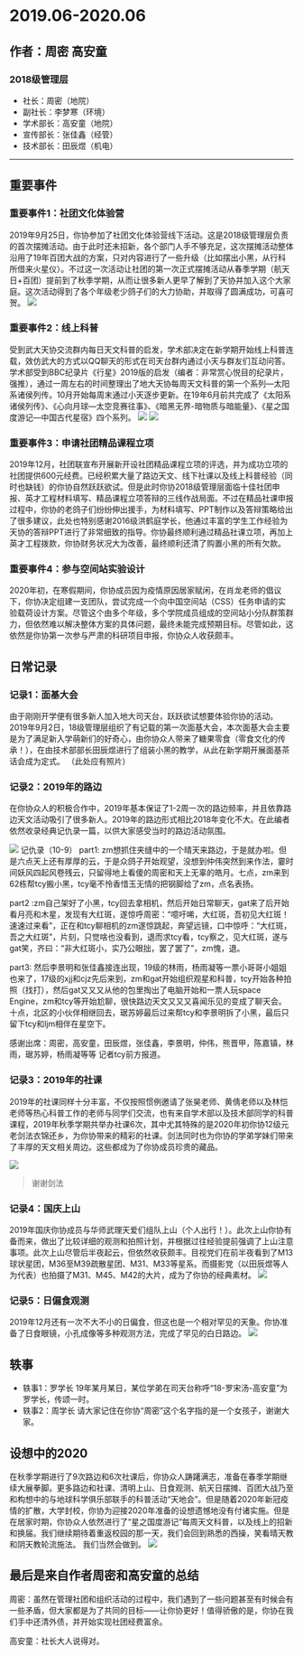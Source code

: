 # 2019.06-2020.06

## 作者：周密 高安童

### 2018级管理层
- 社长：周密（地院）
- 副社长：李梦寒（环境）
- 学术部长：高安童（地院）
- 宣传部长：张佳鑫（经管）
- 技术部长：田辰煜（机电）


---
## 重要事件
### 重要事件1：社团文化体验营
2019年9月25日，你协参加了社团文化体验营线下活动。这是2018级管理层负责的首次摆摊活动。由于此时还未招新，各个部门人手不够充足，这次摆摊活动整体沿用了19年百团大战的方案，只对内容进行了一些升级（比如摆出小黑，从行科所借来火星仪）。不过这一次活动让社团的第一次正式摆摊活动从春季学期（航天日+百团）提前到了秋季学期，从而让很多新人更早了解到了天协并加入这个大家庭。这次活动得到了各个年级老少鸽子们的大力协助，并取得了圆满成功，可喜可贺。
![](./Images/C6P1.png)

### 重要事件2：线上科普
受到武大天协交流群内每日天文科普的启发，学术部决定在新学期开始线上科普连载，效仿武大的方式以QQ聊天的形式在司天台群内通过小天与群友们互动问答。学术部受到BBC纪录片《行星》2019版的启发（编者：非常赏心悦目的纪录片，强推），通过一周左右的时间整理出了地大天协每周天文科普的第一个系列—太阳系诸侯列传。10月开始每周末通过小天逐步更新。在19年6月前共完成了《太阳系诸侯列传》、《心向月球—太空竞赛往事》、《暗黑无界-暗物质与暗能量》、《星之国度游记—中国古代星宿》四个系列。
![](./Images/C6P2.png)
![](./Images/C6P3.png)

### 重要事件3：申请社团精品课程立项
2019年12月，社团联宣布开展新开设社团精品课程立项的评选，并为成功立项的社团提供600元经费。已经积累大量了路边天文、线下社课以及线上科普经验（同时也缺钱）的你协自然跃跃欲试。但是此时你协2018级管理层面临十佳社团申报、英才工程材料填写、精品课程立项答辩的三线作战局面。不过在精品社课申报过程中，你协的老鸽子们纷纷伸出援手，为材料填写、PPT制作以及答辩策略给出了很多建议，此处也特别感谢2016级洪鹤庭学长，他通过丰富的学生工作经验为天协的答辩PPT进行了非常细致的指导。你协最终顺利通过精品社课立项，再加上英才工程拨款，你协财务状况大为改善，最终顺利还清了购置小黑的所有欠款。

### 重要事件4：参与空间站实验设计
2020年初，在寒假期间，你协成员因为疫情原因居家赋闲，在肖龙老师的倡议下，你协决定组建一支团队，尝试完成一个向中国空间站（CSS）任务申请的实验载荷设计方案。尽管这个由多个年级，多个学院成员组成的空间站小分队群策群力，但依然难以解决整体方案的具体问题，最终未能完成预期目标。尽管如此，这依然是你协第一次参与严肃的科研项目申报，你协众人收获颇丰。

## 日常记录
### 记录1：面基大会
由于刚刚开学便有很多新人加入地大司天台，跃跃欲试想要体验你协的活动。2019年9月2日，18级管理层组织了有记载的第一次面基大会，本次面基大会主要是为了满足新入学萌新们的好奇心，由你协众人带来了糖果零食（零食文化的传承！），在由技术部部长田辰煜进行了组装小黑的教学，从此在新学期开展面基茶话会成为定式。
（此处应有照片）

### 记录2：2019年的路边
在你协众人的积极合作中，2019年基本保证了1-2周一次的路边频率，并且依靠路边天文活动吸引了很多新人。2019年的路边形式相比2018年变化不大。在此编者依然收录经典记仇录一篇，以供大家感受当时的路边活动氛围。

![](./Images/C6P4.png)
记仇录（10-9）
part1: zm想抓住夹缝中的一个晴天来路边，于是就办啦。但是六点天上还有厚厚的云，于是众鸽子开始观望，没想到仲伟突然到来作法，霎时间妖风四起风卷残云，只留得地上看傻的周密和天上无辜的皓月。七点，zm来到62栋帮tcy搬小黑，tcy毫不怜香惜玉无情的把钢脚给了zm，点名表扬。

part2 :zm自己架好了小黑，tcy回去拿相机，然后开始日常聊天，gat来了后开始看月亮和木星，发现有大红斑，遂惊呼周密：“噫吁唏，大红斑，吾初见大红斑！速速过来看”，正在和tcy聊相机的zm遂惊跳起，奔望远镜，口中惊呼：“大红斑，吾之大红斑”，片刻，只觉啥也没看到，退而求tcy看，tcy察之，见大红斑，遂与gat笑，齐曰：“非大红斑小，实乃公眼拙，罢了罢了”，zm愧，退。

part3: 然后李景明和张佳鑫接连出现，19级的林雨，杨雨凝等一票小哥哥小姐姐也来了，17级的xjj和cjz先后来到，zm和gat开始组织观星和科普，tcy开始各种拍照（找打），然后gat又又又从他的包里掏出了电脑开始和一票人玩space Engine，zm和tcy等开始尬聊，很快路边天文又又又喜闻乐见的变成了聊天会。十点，北区的小伙伴相继回去，琚苏婷最后过来帮tcy和李景明拆了小黑，最后只留下tcy和ljm相伴在星空下。

感谢出席：周密，高安童，田辰煜，张佳鑫，李景明，仲伟，熊晋甲，陈嘉镇，林雨，琚苏婷，杨雨凝等等
记者tcy前方报道。

### 记录3：2019年的社课
2019年的社课同样十分丰富，不仅按照惯例邀请了张昊老师、黄倩老师以及林恺老师等热心科普工作的老师与同学们交流，也有来自学术部以及技术部同学的科普课程，2019年秋季学期共举办社课6次，其中尤其特殊的是2020年初你协12级元老剑法衣锦还乡，为你协带来的精彩的社课。剑法同时也为你协的学弟学妹们带来了丰厚的天文相关周边。这些都成为了你协成员珍贵的藏品。

![](./Images/C6P5.png)
>谢谢剑法

### 记录4：国庆上山
2019年国庆你协成员与华师武理天爱们组队上山（个人出行！）。此次上山你协有备而来，做出了比较详细的观测和拍照计划，并根据过往经验提前强调了上山注意事项。此次上山尽管后半夜起云，但依然收获颇丰。目视党们在前半夜看到了M13球状星团，M36至M39疏散星团、M31、M33等星系。而摄影党（以田辰煜等人为代表）也拍摄了M31、M45、M42的大片，成为了你协的经典素材。
![](./Images/C6P6.png)

### 记录5：日偏食观测
2019年12月还有一次不大不小的日偏食，但这也是一个相对罕见的天象。你协准备了日食眼镜，小孔成像等多种观测方法，完成了罕见的白日路边。
![](./Images/C6P7.png)

## 轶事
- 轶事1：罗学长  19年某月某日，某位学弟在司天台称呼“18-罗宋汤-高安童”为罗学长，传颂一时。
- 轶事2：周学长  请大家记住在你协“周密”这个名字指的是一个女孩子，谢谢大家。

## 设想中的2020
在秋季学期进行了9次路边和6次社课后，你协众人踌躇满志，准备在春季学期继续大展拳脚。更多路边和社课、清明上山、日食观测、航天日摆摊、百团大战乃至和构想中的与地球科学俱乐部联手的科普活动“天地会”。但是随着2020年新冠疫情的扩散，大学封校，你协为迎接2020年准备的设想遗憾地没有付诸实施。但是在居家时期，你协众人依然进行了“星之国度游记”每周天文科普，以及线上的招新和换届。我们继续期待着重返校园的那一天，我们会回到熟悉的西操，笑看晴天教和阴天教轮流施法。
我们当然会做到。
![](./Images/C6P8.png)

## 最后是来自作者周密和高安童的总结
周密：虽然在管理社团和组织活动的过程中，我们遇到了一些问题甚至有时候会有一些矛盾，但大家都是为了共同的目标——让你协更好！值得骄傲的是，你协在我们手中还清外债，并开始实现社团经费富余。

高安童：社长大人说得对。
